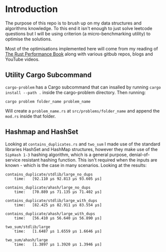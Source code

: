 # Introduction

The purpose of this repo is to brush up on my data structures and algorithms knowledge. To this end it isn't enough to just solve leetcode questions but I will be using criterion (a micro-benchmarking utility) to optimise the solutions.

Most of the optimisations implemented here will come from my reading of [The Rust Performance Book](https://nnethercote.github.io/perf-book/) along with various gitbub repos, blogs and YouTube videos.

## Utility Cargo Subcommand

`cargo-problem` has a Cargo subcommand that can insalled by running `cargo install --path .` inside the cargo-problem directory. Then running:

`cargo problem folder_name problem_name`

Will create a `problem_name.rs` at `src/problems/folder_name` and append the `mod.rs` inside that folder.

## Hashmap and HashSet

Looking at `contains_duplicates.rs` and `two_sum` I made use of the standard libraries HashSet and HashMap structures, however they make use of the `SipHash 1-3` hashing algorithm, which is a general purpose, denial-of-service resistant hashing function. This isn't required when the inputs are known - which is the case in many scenarios. Looking at the results:

```shell
contains_duplicate/stdlib/large_no_dups
    time:   [92.110 µs 92.813 µs 93.605 µs]

contains_duplicate/ahash/large_no_dups
    time:   [70.889 µs 71.135 µs 71.402 µs]

contains_duplicate/stdlib/large_with_dups
    time:   [82.425 µs 82.911 µs 83.554 µs]

contains_duplicate/ahash/large_with_dups
    time:   [56.410 µs 56.640 µs 56.890 µs]

two_sum/stdlib/large
    time:   [1.6487 µs 1.6559 µs 1.6646 µs]

two_sum/ahash/large
    time:   [1.3897 µs 1.3920 µs 1.3946 µs]
```

##

